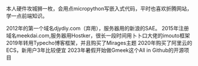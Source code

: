 本人硬件攻城狮一枚，会用点micropython写嵌入式代码，平时也喜欢折腾网站，学一点前端知识。

2012年的第一个域名djydiy.com（弃用），服务器用的新浪的SAE。
2015年注册域名meekdai.com,服务器用Hostker，很长一段时间用卜卜口大佬的imouto框架
2019年转用Typecho博客框架，并且购买了Mirages主题
2020年购买了阿里云的ECS，新用户3年比较便宜
2023年暑假开始做Gmeek这个All in Github的开源项目